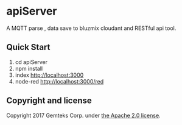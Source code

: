 # apiServer

A MQTT parse , data save to bluzmix cloudant and RESTful api tool.

## Quick Start

1. cd apiServer
2. npm install
3. index <http://localhost:3000>
4. node-red <http://localhost:3000/red>


## Copyright and license

Copyright 2017 Gemteks Corp. under [the Apache 2.0 license](LICENSE).
